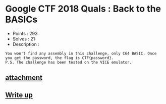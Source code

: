 # Google CTF 2018 Quals : Back to the BASICs

- Points : 293
- Solves : 21
- Description :
```
You won't find any assembly in this challenge, only C64 BASIC. Once you get the password, the flag is CTF{password}.
P.S. The challenge has been tested on the VICE emulator.
```

## [attachment](Back_to_the_BASICs.7z)

## [Write up](writeup.md)
